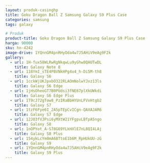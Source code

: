 ```yaml
---
layout: produk-casinghp
title: Goku Dragon Ball Z Samsung Galaxy S9 Plus Case
categories: samsung
tags: galaxy

# Produk
product-title: Goku Dragon Ball Z Samsung Galaxy S9 Plus Case
harga: 90000
sku: hn-4242
image-drive: 1YQnnGM4pnRHyOda4w7J5AHiV9eAg9F2k
gallery:
  - url: 1H-fux58WLRwRgNkqwLu9yGhw8QAUTwDL
    title: Galaxy Note 8
  - url: 118YmI_sTE4PBVNkHPg4v4_h-Di5M-th8
    title: Galaxy S6
  - url: 1cckWjUKJpxbO322RLAOmNolwYJxz13ls
    title: Galaxy S6 Edge
  - url: 1jHsOheoGT7B0PUdsi3fNE67plXkUWkdi
    title: Galaxy S6 Edge Plus
  - url: 1T9cJ72gTow8_PzIRaBbHYUnLFVxHtgb2
    title: Galaxy S7
  - url: 1tzF6Fye6I_2A5pTEpCvICgn-QAXAJAR6
    title: Galaxy S7 Edge
  - url: 12JO3fVJPsi6yMXtW21YFgpvLBfpA5ngo
    title: Galaxy S8
  - url: 1nOPYot_A-S78G69YLkHXlE7nL8QI4LAj
    title: Galaxy S8 Plus
  - url: 154ykLcYm0mA6BTtoE1b6M_RpHUkUU-zG
    title: Galaxy S9
  - url: 1YQnnGM4pnRHyOda4w7J5AHiV9eAg9F2k
    title: Galaxy S9 Plus
---
```

